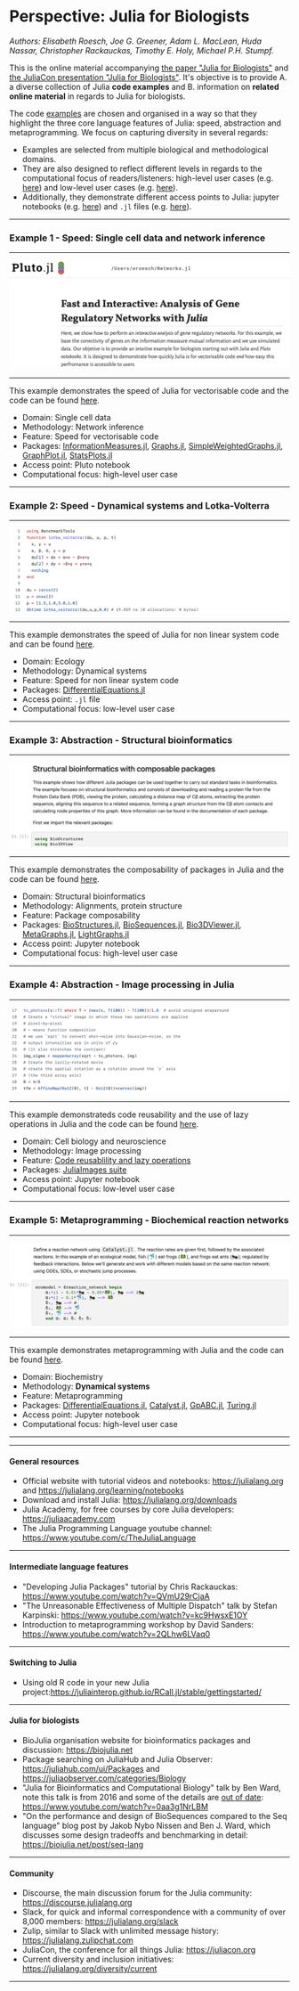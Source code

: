 # Perspective: Julia for Biologists
*Authors: Elisabeth Roesch, Joe G. Greener, Adam L. MacLean, Huda Nassar, Christopher Rackauckas, Timothy E. Holy, Michael P.H. Stumpf.*


This is the online material accompanying [the paper "Julia for Biologists"](https://arxiv.org/abs/2109.09973) and [the JuliaCon presentation "Julia for Biologists"](https://www.youtube.com/watch?v=gRj7E5kYG1I). It's objective is to provide A. a diverse collection of Julia **code examples** and B. information on **related online material** in regards to Julia for biologists. 

The code [examples](https://github.com/ElisabethRoesch/Perspective_Julia_for_Biologists/tree/main/examples) are chosen and organised in a way so that they highlight the three core language features of Julia: speed, abstraction and metaprogramming. We focus on capturing diversity in several regards:
- Examples are selected from multiple biological and methodological domains. 
- They are also designed to reflect different levels in regards to the computational focus of readers/listeners: high-level user cases (e.g. [here](https://github.com/ElisabethRoesch/Perspective_Julia_for_Biologists/blob/main/examples/metaprogramming/Dynamical-systems-modeling.ipynb)) and low-level user cases (e.g. [here](https://github.com/ElisabethRoesch/Perspective_Julia_for_Biologists/tree/main/examples/abstraction/images_lazy)).
- Additionally, they demonstrate different access points to Julia: jupyter notebooks (e.g. [here](https://github.com/ElisabethRoesch/Perspective_Julia_for_Biologists/blob/main/examples/metaprogramming/Dynamical-systems-modeling.ipynb)) and ``.jl`` files (e.g. [here](https://github.com/ElisabethRoesch/Perspective_Julia_for_Biologists/tree/main/examples/abstraction/images_lazy)).
____
### Example 1 - Speed: Single cell data and network inference
____
![alt text](https://github.com/ElisabethRoesch/Perspective_Julia_for_Biologists/blob/main/figs/speed_network.png)
____

This example demonstrates the speed of Julia for vectorisable code and the code can be found [here](https://github.com/ElisabethRoesch/Perspective_Julia_for_Biologists/blob/main/examples/speed/Single_cell_data_and_network_inference.jl). 
* Domain: Single cell data
* Methodology: Network inference
* Feature: Speed for vectorisable code
* Packages: [InformationMeasures.jl](https://github.com/Tchanders/InformationMeasures.jl), [Graphs.jl](https://juliagraphs.org/Graphs.jl/dev/), [SimpleWeightedGraphs.jl](https://github.com/JuliaGraphs/SimpleWeightedGraphs.jl), [GraphPlot.jl](https://github.com/JuliaGraphs/GraphPlot.jl), [StatsPlots.jl](https://github.com/JuliaPlots/StatsPlots.jl)
* Access point: Pluto notebook
* Computational focus: high-level user case
____
### Example 2: Speed - Dynamical systems and Lotka-Volterra
____
![alt text](https://github.com/ElisabethRoesch/Perspective_Julia_for_Biologists/blob/main/figs/speed_lv.png)
____
This example demonstrates the speed of Julia for non linear system code and can be found [here](https://github.com/ElisabethRoesch/Perspective_Julia_for_Biologists/blob/main/examples/speed/lotka_volterra_speed.jl).
* Domain: Ecology
* Methodology: Dynamical systems
* Feature: Speed for non linear system code
* Packages: [DifferentialEquations.jl](https://diffeq.sciml.ai/stable/)
* Access point: ``.jl`` file
* Computational focus: low-level user case
____
### Example 3: Abstraction - Structural bioinformatics
____
![alt text](https://github.com/ElisabethRoesch/Perspective_Julia_for_Biologists/blob/main/figs/abstraction_bioinfo.png)
____
This example demonstrates the composability of packages in Julia and the code can be found [here](https://github.com/ElisabethRoesch/Perspective_Julia_for_Biologists/blob/main/examples/abstraction/structural_bioinformatics.ipynb).
* Domain: Structural bioinformatics
* Methodology: Alignments, protein structure
* Feature: Package composability
* Packages: [BioStructures.jl](https://github.com/BioJulia/BioStructures.jl), [BioSequences.jl](https://github.com/BioJulia/BioSequences.jl), [Bio3DViewer.jl](https://github.com/jgreener64/Bio3DView.jl), [MetaGraphs.jl](https://github.com/JuliaGraphs/MetaGraphs.jl), [LightGraphs.jl](https://github.com/sbromberger/LightGraphs.jl)
* Access point: Jupyter notebook
* Computational focus: high-level user case
____
### Example 4: Abstraction - Image processing in Julia
____
![alt text](https://github.com/ElisabethRoesch/Perspective_Julia_for_Biologists/blob/main/figs/abstraction_im.png)
____
This example demonstrateds code reusability and the use of lazy operations in Julia and the code can be found [here](https://github.com/ElisabethRoesch/Perspective_Julia_for_Biologists/tree/main/examples/abstraction/images_lazy).
* Domain: Cell biology and neuroscience
* Methodology: Image processing
* Feature: [Code reusablility and lazy operations](examples/abstraction/images_lazy/README.md)
* Packages: [JuliaImages suite](https://juliaimages.org/stable/)
* Access point: Jupyter notebook
* Computational focus: low-level user case
____
### Example 5: Metaprogramming - Biochemical reaction networks
____
![alt text](https://github.com/ElisabethRoesch/Perspective_Julia_for_Biologists/blob/main/figs/meta.png)
____
This example demonstrates metaprogramming with Julia and the code can be found [here](https://github.com/ElisabethRoesch/Perspective_Julia_for_Biologists/blob/main/examples/metaprogramming/Dynamical-systems-modeling.ipynb).
* Domain: Biochemistry
* Methodology: **Dynamical systems**
* Feature: Metaprogramming
* Packages: [DifferentialEquations.jl](https://diffeq.sciml.ai/stable/), [Catalyst.jl](https://github.com/SciML/Catalyst.jl), [GpABC.jl](https://github.com/tanhevg/GpABC.jl), [Turing.jl](https://turing.ml/stable/) 
* Access point: Jupyter notebook
* Computational focus: high-level user case
____
____
#### General resources
  * Official website with tutorial videos and notebooks: https://julialang.org and https://julialang.org/learning/notebooks
  * Download and install Julia: https://julialang.org/downloads
  * Julia Academy, for free courses by core Julia developers: https://juliaacademy.com
  * The Julia Programming Language youtube channel: https://www.youtube.com/c/TheJuliaLanguage
  ____
#### Intermediate language features
  * "Developing Julia Packages" tutorial by Chris Rackauckas: https://www.youtube.com/watch?v=QVmU29rCjaA
  * "The Unreasonable Effectiveness of Multiple Dispatch" talk by Stefan Karpinski: https://www.youtube.com/watch?v=kc9HwsxE1OY
  * Introduction to metaprogramming workshop by David Sanders: https://www.youtube.com/watch?v=2QLhw6LVaq0
  ____
#### Switching to Julia
  * Using old R code in your new Julia project:https://juliainterop.github.io/RCall.jl/stable/gettingstarted/
  ____
#### Julia for biologists
  * BioJulia organisation website for bioinformatics packages and discussion: https://biojulia.net
  * Package searching on JuliaHub and Julia Observer: https://juliahub.com/ui/Packages and https://juliaobserver.com/categories/Biology
  * "Julia for Bioinformatics and Computational Biology" talk by Ben Ward, note this talk is from 2016 and some of the details are [out of date](https://biojulia.net/post/biojl): https://www.youtube.com/watch?v=0aa3g1NrLBM
  * "On the performance and design of BioSequences compared to the Seq language" blog post by Jakob Nybo Nissen and Ben J. Ward, which discusses some design tradeoffs and benchmarking in detail: https://biojulia.net/post/seq-lang
  ____
#### Community
  * Discourse, the main discussion forum for the Julia community: https://discourse.julialang.org
  * Slack, for quick and informal correspondence with a community of over 8,000 members: https://julialang.org/slack
  * Zulip, similar to Slack with unlimited message history: https://julialang.zulipchat.com
  * JuliaCon, the conference for all things Julia: https://juliacon.org
  * Current diversity and inclusion initiatives: https://julialang.org/diversity/current
____